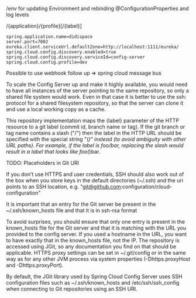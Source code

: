 /env for updating Environment and rebinding @ConfigurationProperties and log levels

/{application}/{profile}[/{label}]

```
spring.application.name=didispace
server.port=7002
eureka.client.serviceUrl.defaultZone=http://localhost:1111/eureka/
spring.cloud.config.discovery.enabled=true
spring.cloud.config.discovery.serviceId=config-server
spring.cloud.config.profile=dev
```

Possible to use webhook
follow up => spring cloud message bus


To scale the Config Server up and make it highly available, you would need to have all instances of the server pointing to the same repository, so only a shared file system would work. Even in that case it is better to use the ssh: protocol for a shared filesystem repository, so that the server can clone it and use a local working copy as a cache.

This repository implementation maps the {label} parameter of the HTTP resource to a git label (commit id, branch name or tag). If the git branch or tag name contains a slash ("/") then the label in the HTTP URL should be specified with the special string "(_)" instead (to avoid ambiguity with other URL paths). For example, if the label is foo/bar, replacing the slash would result in a label that looks like foo(_)bar.

TODO: Placeholders in Git URI

If you don’t use HTTPS and user credentials, SSH should also work out of the box when you store keys in the default directories (~/.ssh) and the uri points to an SSH location, e.g. "git@github.com:configuration/cloud-configuration"

It is important that an entry for the Git server be present in the ~/.ssh/known_hosts file and that it is in ssh-rsa format

To avoid surprises, you should ensure that only one entry is present in the known_hosts file for the Git server and that it is matching with the URL you provided to the config server. If you used a hostname in the URL, you want to have exactly that in the known_hosts file, not the IP. The repository is accessed using JGit, so any documentation you find on that should be applicable. HTTPS proxy settings can be set in ~/.git/config or in the same way as for any other JVM process via system properties (-Dhttps.proxyHost and -Dhttps.proxyPort).

By default, the JGit library used by Spring Cloud Config Server uses SSH configuration files such as ~/.ssh/known_hosts and /etc/ssh/ssh_config when connecting to Git repositories using an SSH URI.

